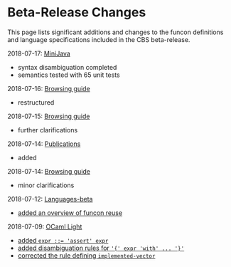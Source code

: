 Beta-Release Changes
====================

This page lists significant additions and changes to the funcon definitions and
language specifications included in the CBS beta-release.

2018-07-17: [MiniJava](Languages-beta/MiniJava/index.md)
* syntax disambiguation completed
* semantics tested with 65 unit tests

2018-07-16: [Browsing guide](Guide/Browsing.md)
* restructured

2018-07-15: [Browsing guide](Guide/Browsing.md)
* further clarifications

2018-07-14: [Publications](Publications.md)
* added

2018-07-14: [Browsing guide](Guide/Browsing.md)
* minor clarifications

2018-07-12: [Languages-beta](Languages-beta/index.md)
* [added an overview of funcon reuse](Languages-beta/Reuse.md)

2018-07-09: [OCaml Light](Languages-beta/OCaml-Light/index.md)
* [added `expr ::= 'assert' expr`](Languages-beta/OCaml-Light/OC-L-cbs/OC-L/OC-L-07-Expressions/index.html)
* [added disambiguation rules for `'{' expr 'with' ... '}'`](Languages-beta/OCaml-Light/OC-L-cbs/OC-L/OC-L-A-Disambiguation/index.html)
* [corrected the rule defining `implemented-vector`](Languages-beta/OCaml-Light/OC-L-cbs/OC-L/OC-L-02-Values/index.html)
